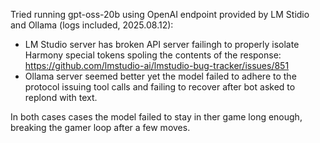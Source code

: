 Tried running gpt-oss-20b using OpenAI endpoint provided by LM Stidio and Ollama (logs included, 2025.08.12):
- LM Studio server has broken API server failingh to properly isolate Harmony special tokens spoling the contents of the response: https://github.com/lmstudio-ai/lmstudio-bug-tracker/issues/851 
- Ollama server seemed better yet the model failed to adhere to the protocol issuing tool calls and failing to recover after bot asked to replond with text.

In both cases cases the model failed to stay in ther game long enough, breaking the gamer loop after a few moves.